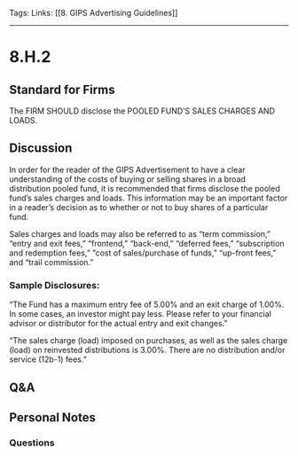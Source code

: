Tags:
Links: [[8. GIPS Advertising Guidelines]]
___
# 8.H.2
## Standard for Firms
The FIRM SHOULD disclose the POOLED FUND’S SALES CHARGES AND LOADS.
## Discussion
In order for the reader of the GIPS Advertisement to have a clear understanding of the costs of buying or selling shares in a broad distribution pooled fund, it is recommended that firms disclose the pooled fund’s sales charges and loads. This information may be an important factor in a reader’s decision as to whether or not to buy shares of a particular fund.

Sales charges and loads may also be referred to as “term commission,” “entry and exit fees,” “frontend,” “back-end,” “deferred fees,” “subscription and redemption fees,” “cost of sales/purchase of funds,” “up-front fees,” and “trail commission.”
### Sample Disclosures:
“The Fund has a maximum entry fee of 5.00% and an exit charge of 1.00%. In some cases, an investor might pay less. Please refer to your financial advisor or distributor for the actual entry and exit changes.”

“The sales charge (load) imposed on purchases, as well as the sales charge (load) on reinvested distributions is 3.00%. There are no distribution and/or service (12b-1) fees.”
## Q&A

## Personal Notes

### Questions